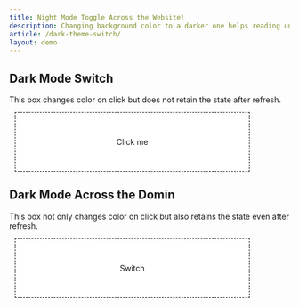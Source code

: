 ```yaml
---
title: Night Mode Toggle Across the Website!
description: Changing background color to a darker one helps reading under low light. This can be achieved easily with JS. But making it to remember the change across the site is a little tricky. Here is a way to do it.
article: /dark-theme-switch/
layout: demo
---
```


<style>
.dark-div {
    padding:30px 60px; 
    border: 1px dashed #000; 
    width: 300px;
    text-align:center;
    margin: 10px;
    cursor: pointer;

}
</style>

## Dark Mode Switch
This box changes color on click but does not retain the state after refresh.

<div class="dark-div" id="dark-div" style="background-color: rgb(255, 255, 255)" onclick="dark()">
    <p>Click me</p>
</div>


## Dark Mode Across the Domin
This box not only changes color on click but also retains the state even after refresh.

<div class="dark-div" id="dark-div-2" style="background-color: rgb(255, 255, 255)" onclick="darker()">
    <p>Switch</p>
</div>




<script>function dark(){"rgb(255, 255, 255)"==document.getElementById("dark-div").style.backgroundColor?(document.getElementById("dark-div").style.backgroundColor="rgb(6, 23, 37)",document.getElementById("dark-div").style.color="rgb(255, 255, 255)"):(document.getElementById("dark-div").style.backgroundColor="rgb(255, 255, 255)",document.getElementById("dark-div").style.color="rgb(6, 23, 37)")};</script>
<script>
document.getElementById("dark-div-2").style.backgroundColor=sessionStorage.getItem("bg");document.getElementById("dark-div-2").style.color=sessionStorage.getItem("cc");function darker(){"rgb(255, 255, 255)"===sessionStorage.getItem("bg")?(sessionStorage.setItem("bg","rgb(6, 23, 37)"),sessionStorage.setItem("cc","#eee")):null==sessionStorage.getItem("bg")?(sessionStorage.setItem("bg","rgb(6, 23, 37)"),sessionStorage.setItem("cc","#eee")):"rgb(6, 23, 37)"===sessionStorage.getItem("bg")&&(sessionStorage.setItem("bg","rgb(255, 255, 255)"),sessionStorage.setItem("cc","#333"));document.getElementById("dark-div-2").style.backgroundColor=sessionStorage.getItem("bg");document.getElementById("dark-div-2").style.color=sessionStorage.getItem("cc")}
;
</script>